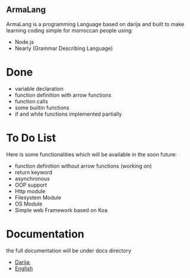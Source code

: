 ## ArmaLang 
ArmaLang is a programming Language based on darija and built to make learning coding simple
for  morroccan people using:
- Node.js
- Nearly (Grammar Describing Language)
# Done  
- variable declaration 
- function definition with arrow functions
- function calls
- some builtin functions
- if and while functions implemented partially
# To Do List
Here is some functionalities which will be available in the soon future:
- function definition without arrow functions (working on)
- return keyword
- asynchronous
- OOP support
- Http module
- Filesystem Module
- OS Module
- Simple web Framework based on Koa
# Documentation 
the full documentation will be under docs directory
- [Darija](./docs/documentation/darija/README.md);
- [English](./docs/documentation/english/README.md)